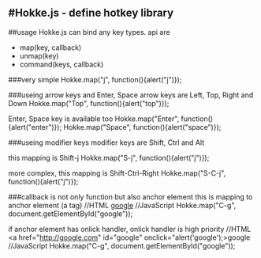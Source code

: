 #Hokke.js - define hotkey library
---
##usage
Hokke.js can bind any key types.
api are

 - map(key, callback)
 - unmap(key)
 - command(keys, callback)

###very simple
    Hokke.map("j", function(){alert("j")});

###useing arrow keys and Enter, Space
arrow keys are Left, Top, Right and Down
    Hokke.map("Top", function(){alert("top")});

Enter, Space key is available too
    Hokke.map("Enter", function(){alert("enter")});
    Hokke.map("Space", function(){alert("space")});

###useing modifier keys
modifier keys are Shift, Ctrl and Alt

this mapping is Shift-j 
    Hokke.map("S-j", function(){alert("j")});

more complex, this mapping is Shift-Ctrl-Right
    Hokke.map("S-C-j", function(){alert("j")});

###callback is not only function but also anchor element
this is mapping to anchor element (a tag)
    //HTML
    <a href="http://google.com" id="google" target="_blank">google</a>
    //JavaScript
    Hokke.map("C-g", document.getElementById("google"));

if anchor element has onlick handler, onlick handler is high priority
    //HTML
    <a href="http://google.com" id="google" onclick="alert('google');>google</a>
    //JavaScript
    Hokke.map("C-g", document.getElementById("google"));

